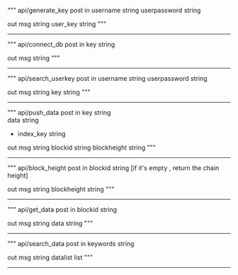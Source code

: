 """
api/generate_key post
in
username    string
userpassword    string

out
msg    string
user_key    string
"""

------------------------------------------------------------------------------------------------------------

"""
api/connect_db post
in
key    string

out
msg    string
"""

------------------------------------------------------------------------------------------------------------

"""
api/search_userkey post
in
username    string
userpassword    string

out
msg    string
key    string
"""

------------------------------------------------------------------------------------------------------------

"""
api/push_data post
in
key    string  
data    string
 * index_key    string

out
msg    string
blockid    string
blockheight    string
"""

------------------------------------------------------------------------------------------------------------

"""
api/block_height post
in
blockid    string  [if it's empty , return the chain height]

out
msg    string
blockheight    string
"""

------------------------------------------------------------------------------------------------------------

"""
api/get_data post
in
blockid    string  

out
msg    string
data    string
"""

------------------------------------------------------------------------------------------------------------

"""
api/search_data post
in
keywords    string  

out
msg    string
datalist    list
"""

------------------------------------------------------------------------------------------------------------
